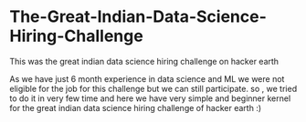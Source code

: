 # The-Great-Indian-Data-Science-Hiring-Challenge
This was the great indian data science hiring challenge on hacker earth 

As we have just 6 month experience in data science and ML we were not eligible for the job for this challenge but we can still participate. so , we tried to do it in very few time and here we have very simple and beginner kernel for the great indian data science hiring challenge of hacker earth :)
